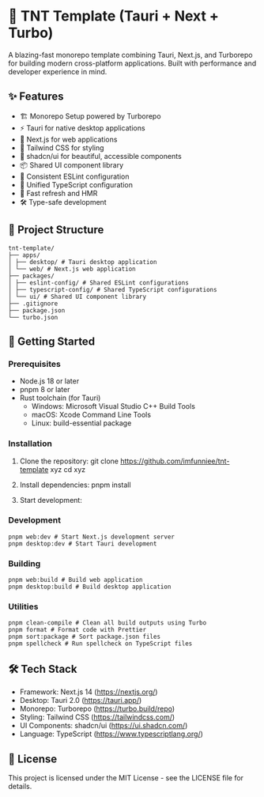 # 🚀 TNT Template (Tauri + Next + Turbo)

A blazing-fast monorepo template combining Tauri, Next.js, and Turborepo for building modern cross-platform applications. Built with performance and developer experience in mind.

## ✨ Features

- 🏗️ Monorepo Setup powered by Turborepo
- ⚡ Tauri for native desktop applications
- 🎯 Next.js for web applications
- 🎨 Tailwind CSS for styling
- 🧩 shadcn/ui for beautiful, accessible components
- 📦 Shared UI component library
- 🔧 Consistent ESLint configuration
- 📝 Unified TypeScript configuration
- 🔄 Fast refresh and HMR
- 🛠️ Type-safe development

## 📁 Project Structure

```shell
tnt-template/
├── apps/
│ ├── desktop/ # Tauri desktop application
│ └── web/ # Next.js web application
├── packages/
│ ├── eslint-config/ # Shared ESLint configurations
│ ├── typescript-config/ # Shared TypeScript configurations
│ └── ui/ # Shared UI component library
├── .gitignore
├── package.json
└── turbo.json
```

## 🚀 Getting Started

### Prerequisites

- Node.js 18 or later
- pnpm 8 or later
- Rust toolchain (for Tauri)
  - Windows: Microsoft Visual Studio C++ Build Tools
  - macOS: Xcode Command Line Tools
  - Linux: build-essential package

### Installation

1. Clone the repository:
   git clone https://github.com/imfunniee/tnt-template xyz
   cd xyz

2. Install dependencies:
   pnpm install

3. Start development:

### Development

```shell
pnpm web:dev # Start Next.js development server
pnpm desktop:dev # Start Tauri development
```

### Building

```shell
pnpm web:build # Build web application
pnpm desktop:build # Build desktop application
```

### Utilities

```shell
pnpm clean-compile # Clean all build outputs using Turbo
pnpm format # Format code with Prettier
pnpm sort:package # Sort package.json files
pnpm spellcheck # Run spellcheck on TypeScript files
```

## 🛠️ Tech Stack

- Framework: Next.js 14 (https://nextjs.org/)
- Desktop: Tauri 2.0 (https://tauri.app/)
- Monorepo: Turborepo (https://turbo.build/repo)
- Styling: Tailwind CSS (https://tailwindcss.com/)
- UI Components: shadcn/ui (https://ui.shadcn.com/)
- Language: TypeScript (https://www.typescriptlang.org/)

## 📄 License

This project is licensed under the MIT License - see the LICENSE file for details.
